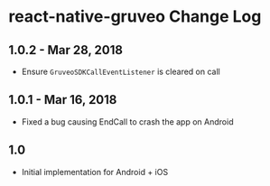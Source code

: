 # react-native-gruveo Change Log

## 1.0.2 - Mar 28, 2018

- Ensure `GruveoSDKCallEventListener` is cleared on call

## 1.0.1  - Mar 16, 2018

- Fixed a bug causing EndCall to crash the app on Android

## 1.0

- Initial implementation for Android + iOS